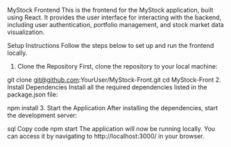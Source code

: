 MyStock Frontend
This is the frontend for the MyStock application, built using React. It provides the user interface for interacting with the backend, including user authentication, portfolio management, and stock market data visualization.

Setup Instructions
Follow the steps below to set up and run the frontend locally.

1. Clone the Repository
First, clone the repository to your local machine:


git clone git@github.com:YourUser/MyStock-Front.git
cd MyStock-Front
2. Install Dependencies
Install all the required dependencies listed in the package.json file:


npm install
3. Start the Application
After installing the dependencies, start the development server:

sql
Copy code
npm start
The application will now be running locally. You can access it by navigating to http://localhost:3000/ in your browser.
